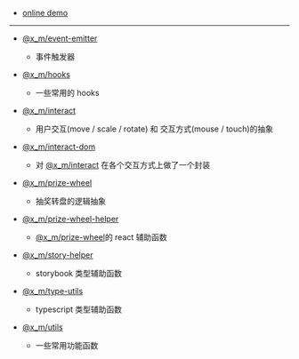- [online demo](https://tytcn.cn)
---
- [@x_m/event-emitter](./@x_m/event-emitter/README.md)
  - 事件触发器

- [@x_m/hooks](./@x_m/hooks/README.md)
  - 一些常用的 hooks

- [@x_m/interact](./@x_m/interact/README.md)
  - 用户交互(move / scale / rotate) 和 交互方式(mouse / touch)的抽象

- [@x_m/interact-dom](./@x_m/interact-dom/README.md)
  - 对 [@x_m/interact](./@x_m/interact/README.md) 在各个交互方式上做了一个封装

- [@x_m/prize-wheel](./@x_m/prize-wheel/README.md)
  - 抽奖转盘的逻辑抽象

- [@x_m/prize-wheel-helper](./@x_m/prize-wheel-helper/README.md)
  - [@x_m/prize-wheel](./@x_m/prize-wheel/README.md)的 react 辅助函数

- [@x_m/story-helper](./@x_m/story-helper/README.md)
  - storybook 类型辅助函数

- [@x_m/type-utils](./@x_m/type-utils/README.md)
  - typescript 类型辅助函数

- [@x_m/utils](./@x_m/utils/README.md)
  - 一些常用功能函数
